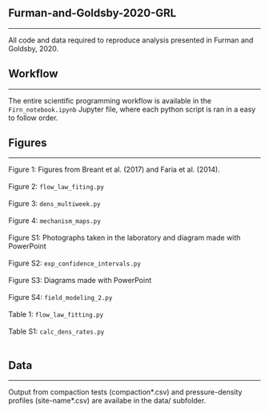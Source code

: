 ## Furman-and-Goldsby-2020-GRL

---

All code and data required to reproduce analysis presented in Furman and Goldsby, 2020.


## Workflow

---

The entire scientific programming workflow is available in the `Firn_notebook.ipynb` Jupyter file, where each python script is ran in a easy to follow order. 

## Figures

---

Figure 1: Figures from Breant et al. (2017) and Faria et al. (2014). <br><br>
Figure 2: `flow_law_fiting.py` <br><br>
Figure 3: `dens_multiweek.py` <br><br>
Figure 4: `mechanism_maps.py` <br><br>
Figure S1: Photographs taken in the laboratory and diagram made with PowerPoint <br><br>
Figure S2: `exp_confidence_intervals.py` <br><br>
Figure S3: Diagrams made with PowerPoint <br><br>
Figure S4: `field_modeling_2.py` <br><br>
Table 1: `flow_law_fitting.py` <br><br>
Table S1: `calc_dens_rates.py` <br><br>

## Data

---

Output from compaction tests (compaction*.csv) and pressure-density profiles (site-name*.csv) are availabe in the data/ subfolder. 
